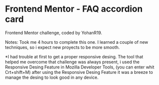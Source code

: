 # Frontend Mentor - FAQ accordion card

Frontend Mentor challenge, coded by YohanR19.

Notes: Took me 4 hours to complete this one. I learned a couple 
of new techniques, so i expect new proyects to be more smooth.

*I had trouble at first to get a proper responsive desing.
The tool that helped me overcome that challenge
was always present, i used the Responsive Desing Feature
in Mozilla Developer Tools, (you can enter whit Crt+shift+M)
after using the Responsive Desing Feature it was a breeze to
manage the desing to look good in any device.